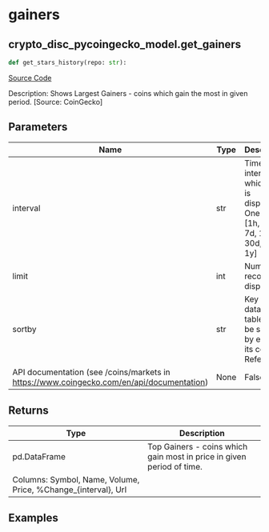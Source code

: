 # gainers

## crypto_disc_pycoingecko_model.get_gainers

```python
def get_stars_history(repo: str):
```
[Source Code](https://github.com/OpenBB-finance/OpenBBTerminal/tree/main/openbb_terminal/cryptocurrency/discovery/pycoingecko_model.py#L252)

Description: Shows Largest Gainers - coins which gain the most in given period. [Source: CoinGecko]

## Parameters

| Name | Type | Description | Default | Optional |
| ---- | ---- | ----------- | ------- | -------- |
| interval | str | Time interval by which data is displayed. One from [1h, 24h, 7d, 14d, 30d, 60d, 1y] | None | False |
| limit | int | Number of records to display | None | False |
| sortby | str | Key to sort data. The table can be sorted by every of its columns. Refer to
API documentation (see /coins/markets in https://www.coingecko.com/en/api/documentation) | None | False |

## Returns

| Type | Description |
| ---- | ----------- |
| pd.DataFrame | Top Gainers  - coins which gain most in price in given period of time.
Columns: Symbol, Name, Volume, Price, %Change_{interval}, Url |

## Examples

